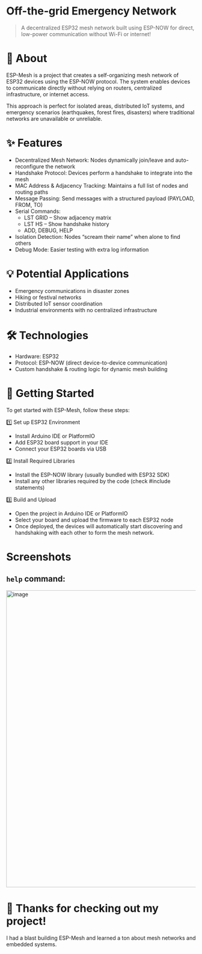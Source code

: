 # Off-the-grid Emergency Network
> A decentralized ESP32 mesh network built using ESP-NOW for direct, low-power communication without Wi-Fi or internet!

# 📖 About
ESP-Mesh is a project that creates a self-organizing mesh network of ESP32 devices using the ESP-NOW protocol. The system enables devices to communicate directly without relying on routers, centralized infrastructure, or internet access.

This approach is perfect for isolated areas, distributed IoT systems, and emergency scenarios (earthquakes, forest fires, disasters) where traditional networks are unavailable or unreliable.

# ✨ Features
- Decentralized Mesh Network: Nodes dynamically join/leave and auto-reconfigure the network
- Handshake Protocol: Devices perform a handshake to integrate into the mesh
- MAC Address & Adjacency Tracking: Maintains a full list of nodes and routing paths
- Message Passing: Send messages with a structured payload (PAYLOAD, FROM, TO)
- Serial Commands:
  - LST GRID – Show adjacency matrix
  - LST HS – Show handshake history
  - ADD, DEBUG, HELP
- Isolation Detection: Nodes “scream their name” when alone to find others
- Debug Mode: Easier testing with extra log information

# 💡 Potential Applications
- Emergency communications in disaster zones
- Hiking or festival networks
- Distributed IoT sensor coordination
- Industrial environments with no centralized infrastructure

# 🛠️ Technologies
- Hardware: ESP32
- Protocol: ESP-NOW (direct device-to-device communication)
- Custom handshake & routing logic for dynamic mesh building

# 🚀 Getting Started
To get started with ESP-Mesh, follow these steps:

1️⃣ Set up ESP32 Environment
- Install Arduino IDE or PlatformIO
- Add ESP32 board support in your IDE
- Connect your ESP32 boards via USB

2️⃣ Install Required Libraries
- Install the ESP-NOW library (usually bundled with ESP32 SDK)
- Install any other libraries required by the code (check #include statements)

3️⃣ Build and Upload
- Open the project in Arduino IDE or PlatformIO
- Select your board and upload the firmware to each ESP32 node
- Once deployed, the devices will automatically start discovering and handshaking with each other to form the mesh network.

# Screenshots
## `help` command:
<img width="1489" height="790" alt="image" src="https://github.com/user-attachments/assets/885fdd87-b1e7-4af3-9d8a-60a07ed047af" />



# 👋 Thanks for checking out my project!
I had a blast building ESP-Mesh and learned a ton about mesh networks and embedded systems.
